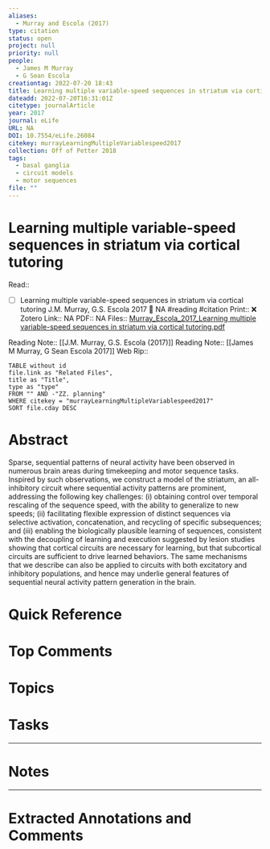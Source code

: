 ```yaml
---
aliases:
  - Murray and Escola (2017)
type: citation
status: open
project: null
priority: null
people:
  - James M Murray
  - G Sean Escola
creationtag: 2022-07-20 18:43
title: Learning multiple variable-speed sequences in striatum via cortical tutoring
dateadd: 2022-07-20T16:31:01Z
citetype: journalArticle
year: 2017
journal: eLife
URL: NA
DOI: 10.7554/eLife.26084
citekey: murrayLearningMultipleVariablespeed2017
collection: Off of Petter 2018
tags:
  - basal ganglia
  - circuit models
  - motor sequences
file: ""
---
```


# Learning multiple variable-speed sequences in striatum via cortical tutoring
Read:: 

- [ ] Learning multiple variable-speed sequences in striatum via cortical tutoring J.M. Murray, G.S. Escola 2017 🛫 NA #reading #citation
Print::  ❌
Zotero Link:: NA
PDF:: NA
Files:: [Murray_Escola_2017_Learning multiple variable-speed sequences in striatum via cortical tutoring.pdf](file:///home/michaelt/Insync/m@tarlton.info/Google%20Drive/06.%20Zotero/storage/5WAC9R2R/Murray_Escola_2017_Learning%20multiple%20variable-speed%20sequences%20in%20striatum%20via%20cortical%20tutoring.pdf)

Reading Note:: [[J.M. Murray, G.S. Escola (2017)]]
Reading Note:: [[James M Murray, G Sean Escola 2017]]
Web Rip:: 

```dataview
TABLE without id
file.link as "Related Files",
title as "Title",
type as "type"
FROM "" AND -"ZZ. planning"
WHERE citekey = "murrayLearningMultipleVariablespeed2017" 
SORT file.cday DESC
```

# Abstract
Sparse, sequential patterns of neural activity have been observed in numerous brain areas during timekeeping and motor sequence tasks. Inspired by such observations, we construct a model of the striatum, an all-inhibitory circuit where sequential activity patterns are prominent, addressing the following key challenges: (i) obtaining control over temporal rescaling of the sequence speed, with the ability to generalize to new speeds; (ii) facilitating flexible expression of distinct sequences via selective activation, concatenation, and recycling of specific subsequences; and (iii) enabling the biologically plausible learning of sequences, consistent with the decoupling of learning and execution suggested by lesion studies showing that cortical circuits are necessary for learning, but that subcortical circuits are sufficient to drive learned behaviors. The same mechanisms that we describe can also be applied to circuits with both excitatory and inhibitory populations, and hence may underlie general features of sequential neural activity pattern generation in the brain.

# Quick Reference


# Top Comments


# Topics


# Tasks


----
# Notes


----
# Extracted Annotations and Comments